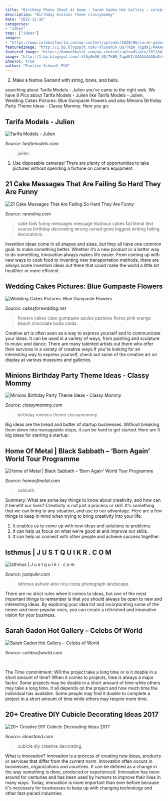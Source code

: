 ```yaml
---
title: "Birthday Photo Shoot At Home : Sarah Gadon Hot Gallery – сelebs Of World"
description: "Birthday minions theme classymommy"
date: "2022-12-16"
categories:
- "ideas"
tags: ["ideas"]
images:
- "https://www.celebsofworld.com/wp-content/uploads/2020/06/sarah-gadon-hot-gallery-c1b50a4.jpg"
featuredImage: "http://1.bp.blogspot.com/-XlGy8m50_UQ/TkB9_TqgdKI/AAAAAAAADo8/detZ2OtbvdY/w1200-h630-p-k-nu/white-wedding-cake-blue-flowers-3.jpg"
featured_image: "https://homeofmetal.com/wp-content/uploads/pre/201104281240537435/201104281240537435-682x1024.jpg"
image: "http://1.bp.blogspot.com/-XlGy8m50_UQ/TkB9_TqgdKI/AAAAAAAADo8/detZ2OtbvdY/w1200-h630-p-k-nu/white-wedding-cake-blue-flowers-3.jpg"
ShowToc: true
author: "Pauline Schmidt PhD"
---
```



2. Make a festive Garland with string, bows, and bells.

	

		
searching about Tarifa Models - Julien you've came to the right web. We have 8 Pics about Tarifa Models - Julien like Tarifa Models - Julien, Wedding Cakes Pictures: Blue Gumpaste Flowers and also Minions Birthday Party Theme Ideas - Classy Mommy. Here you go:
		
    
## Tarifa Models - Julien

<img loading=lazy src="https://www.tarifamodels.com/images/guys/JULIEN/julien-3.jpg" onerror="this.onerror=null;this.src='https://tse3.mm.bing.net/th?id=OIP.d7rOreDjd9jiStyrhffr7gHaKI&amp;pid=15.1';" alt="Tarifa Models - Julien">

_Source: tarifamodels.com_

>julien. 

	

1. Use disposable cameras! There are plenty of opportunities to take pictures without spending a fortune on camera equipment.

    
## 21 Cake Messages That Are Failing So Hard They Are Funny

<img loading=lazy src="https://www.newslinq.com/wp-content/uploads/2015/06/9782.jpg" onerror="this.onerror=null;this.src='https://tse2.mm.bing.net/th?id=OIP.RTj33gy52G7oz7wBWZ6qqAHaJ4&amp;pid=15.1';" alt="21 Cake Messages That Are Failing So Hard They Are Funny">

_Source: newslinq.com_

>cake fails funny messages message hilarious cakes fail literal text source birthday decorating wrong ruined gone biggest writing failing decorations. 

	

Invention ideas come in all shapes and sizes, but they all have one common goal: to make something better. Whether it’s a new product or a better way to do something, innovation always makes life easier. From coming up with new ways to cook food to inventing new transportation methods, there are always some invention ideas out there that could make the world a little bit healthier or more efficient.

    
## Wedding Cakes Pictures: Blue Gumpaste Flowers

<img loading=lazy src="http://1.bp.blogspot.com/-XlGy8m50_UQ/TkB9_TqgdKI/AAAAAAAADo8/detZ2OtbvdY/w1200-h630-p-k-nu/white-wedding-cake-blue-flowers-3.jpg" onerror="this.onerror=null;this.src='https://tse2.mm.bing.net/th?id=OIP.cJQlpzKf_1lIcBqlTVRnKQAAAA&amp;pid=15.1';" alt="Wedding Cakes Pictures: Blue Gumpaste Flowers">

_Source: cakesforwedding.net_

>flowers cakes cake gumpaste azules pasteles flores pink orange beach chocolate boda cards. 

	

Creative art is often seen as a way to express yourself and to communicate your ideas. It can be used in a variety of ways, from painting and sculpture to music and dance. There are many talented artists out there who offer their services in a variety of creative ways.If you're looking for an interesting way to express yourself, check out some of the creative art on display at various museums and galleries.

    
## Minions Birthday Party Theme Ideas - Classy Mommy

<img loading=lazy src="https://classymommy.com/wp-content/uploads/2015/08/IMG_0598.jpg" onerror="this.onerror=null;this.src='https://tse3.mm.bing.net/th?id=OIP.9BjioKepljnWhUz8jmRmqAHaKX&amp;pid=15.1';" alt="Minions Birthday Party Theme Ideas - Classy Mommy">

_Source: classymommy.com_

>birthday minions theme classymommy. 

	

Big ideas are the bread and butter of startup businesses. Without breaking them down into manageable steps, it can be hard to get started. Here are 5 big ideas for starting a startup: 

    
## Home Of Metal | Black Sabbath – ‘Born Again’ World Tour Programme

<img loading=lazy src="https://homeofmetal.com/wp-content/uploads/pre/201104281240537435/201104281240537435-682x1024.jpg" onerror="this.onerror=null;this.src='https://tse2.mm.bing.net/th?id=OIP.IlZnPioETdxb8ODhwu38rQHaLH&amp;pid=15.1';" alt="Home of Metal | Black Sabbath – ‘Born Again’ World Tour Programme">

_Source: homeofmetal.com_

>sabbath. 

	

Summary: What are some key things to know about creativity, and how can it benefit our lives?
Creativity is not just a process or skill. It's something that we can bring to any situation, and use to our advantage. Here are a few things to keep in mind when trying to bring creativity into your life:
1. It enables us to come up with new ideas and solutions to problems.
2. It can help us focus on what we're good at and improve our skills.
3. It can help us connect with other people and achieve success together.

    
## Isthmus | J U S T Q U I K R . C O M

<img loading=lazy src="https://justquikr.com/wp-content/uploads/2013/05/Isthmus.jpg" onerror="this.onerror=null;this.src='https://tse4.mm.bing.net/th?id=OIP.A0_2Uv9T8px2oft0h-v2aQHaJ4&amp;pid=15.1';" alt="Isthmus | J u s t q u i k r . c o m">

_Source: justquikr.com_

>isthmus ashwin atre rica costa photograph landscape. 

	

There are no strict rules when it comes to ideas, but one of the most important things to remember is that you should always be open to new and interesting ideas. By exploring your idea list and incorporating some of the newer and more popular ones, you can create a refreshed and innovative vision for your business.

    
## Sarah Gadon Hot Gallery – Сelebs Of World

<img loading=lazy src="https://www.celebsofworld.com/wp-content/uploads/2020/06/sarah-gadon-hot-gallery-c1b50a4.jpg" onerror="this.onerror=null;this.src='https://tse4.mm.bing.net/th?id=OIP.XLlPqSKmRZdK3M9hMgyAMgHaLH&amp;pid=15.1';" alt="Sarah Gadon Hot Gallery – Сelebs of World">

_Source: celebsofworld.com_

>. 

	

The Time commitment: Will the project take a long time or is it doable in a short amount of time?
When it comes to projects, time is always a major factor. Some projects may be doable in a short amount of time while others may take a long time. It all depends on the project and how much time the individual has available. Some people may find it doable to complete a project in a short amount of time while others may require more time.

    
## 20+ Creative DIY Cubicle Decorating Ideas 2017

<img loading=lazy src="https://ideastand.com/wp-content/uploads/2014/06/cubicle-decorating-ideas/4-cubicle-decorating-ideas.jpg" onerror="this.onerror=null;this.src='https://tse4.mm.bing.net/th?id=OIP.VHOx8lixeW7JpfU3SP7vlgHaJ4&amp;pid=15.1';" alt="20+ Creative DIY Cubicle Decorating Ideas 2017">

_Source: ideastand.com_

>cubicle diy creative decorating. 

	

What is innovation?
Innovation is a process of creating new ideas, products or services that differ from the current norm. Innovation often occurs in businesses, organizations and countries. It can be defined as a change in the way something is done, produced or experienced. 
Innovation has been around for centuries and has been used by humans to improve their lives in many ways. Today, innovation is more important than ever before because it's necessary for businesses to keep up with changing technology and other fast-paced industries.

